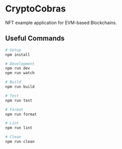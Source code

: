 # CryptoCobras

NFT example application for EVM-based Blockchains.

## Useful Commands

```sh
# Setup
npm install

# Development
npm run dev
npm run watch

# Build
npm run build

# Test
npm run test

# Format
npm run format

# Lint
npm run lint

# Clean
npm run clean
```
